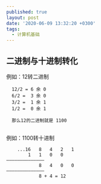 ```yaml
---
published: true
layout: post
date: '2020-06-09 13:32:20 +0300'
tags:
  - 计算机基础
---
```

## 二进制与十进制转化


例如：12转二进制

```
  12/2 = 6 余 0
  6/2 =  3 余 0
  3/2 =  1 余 1
  1/2 =  0 余 1
  
  那么12的二进制就是 1100
  
```

例如：1100转十进制

```
	...16	8	4	2	1   
        1	1	0	0
——————————————
			8	4	0	0
——————————————
			8 + 4 = 12    
	   
```

